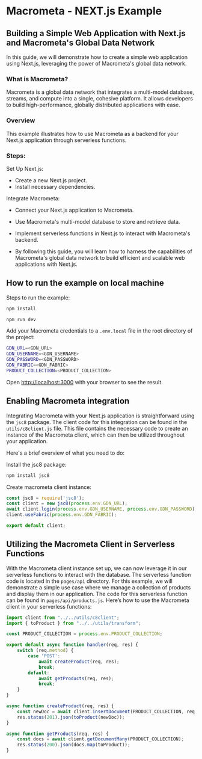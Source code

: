 # Macrometa - NEXT.js Example

## Building a Simple Web Application with Next.js and Macrometa's Global Data Network
In this guide, we will demonstrate how to create a simple web application using Next.js, leveraging the power of Macrometa's global data network.

### What is Macrometa?
Macrometa is a global data network that integrates a multi-model database, streams, and compute into a single, cohesive platform. It allows developers to build high-performance, globally distributed applications with ease.

### Overview
This example illustrates how to use Macrometa as a backend for your Next.js application through serverless functions.

### Steps:

Set Up Next.js:

- Create a new Next.js project.
- Install necessary dependencies.

Integrate Macrometa:

- Connect your Next.js application to Macrometa.
- Use Macrometa's multi-model database to store and retrieve data.
- Implement serverless functions in Next.js to interact with Macrometa's backend.

- By following this guide, you will learn how to harness the capabilities of Macrometa's global data network to build efficient and scalable web applications with Next.js.

## How to run the example on local machine
Steps to run the example:

```bash
npm install
```

```bash
npm run dev
```

Add your Macrometa credentials to a `.env.local` file in the root directory of the project:

```bash
GDN_URL=<GDN_URL>
GDN_USERNAME=<GDN_USERNAME>
GDN_PASSWORD=<GDN_PASSWORD>
GDN_FABRIC=<GDN_FABRIC>
PRODUCT_COLLECTION=<PRODUCT_COLLECTION>
```

Open [http://localhost:3000](http://localhost:3000) with your browser to see the result.

## Enabling Macrometa integration

Integrating Macrometa with your Next.js application is straightforward using the `jsc8` package. The client code for this integration can be found in the `utils/c8client.js` file.
This file contains the necessary code to create an instance of the Macrometa client, which can then be utilized throughout your application.

Here's a brief overview of what you need to do:

Install the jsc8 package:
```bash
npm install jsc8
```

Create macrometa client instance:
```javascript
const jsc8 = require('jsc8');
const client = new jsc8(process.env.GDN_URL);
await client.login(process.env.GDN_USERNAME, process.env.GDN_PASSWORD);
client.useFabric(process.env.GDN_FABRIC);

export default client;
```

## Utilizing the Macrometa Client in Serverless Functions

With the Macrometa client instance set up, we can now leverage it in our serverless functions to interact with the database. The serverless function code is located in the `pages/api` directory.
For this example, we will demonstrate a simple use case where we manage a collection of products and display them in our application. The code for this serverless function can be found in `pages/api/products.js`.
Here’s how to use the Macrometa client in your serverless functions:

```javascript
import client from "../../utils/c8client";
import { toProduct } from "../../utils/transform";

const PRODUCT_COLLECTION = process.env.PRODUCT_COLLECTION;

export default async function handler(req, res) {
    switch (req.method) {
        case 'POST':
            await createProduct(req, res);
            break;
        default:
            await getProducts(req, res);
            break;
    }
}

async function createProduct(req, res) {
    const newDoc = await client.insertDocument(PRODUCT_COLLECTION, req.body);
    res.status(201).json(toProduct(newDoc));
}

async function getProducts(req, res) {
    const docs = await client.getDocumentMany(PRODUCT_COLLECTION);
    res.status(200).json(docs.map(toProduct));
}
```